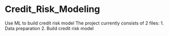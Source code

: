 # Credit_Risk_Modeling
Use ML to build credit risk model
The project currently consists of 2 files: 
      1. Data preparation
      2. Build credit risk model
